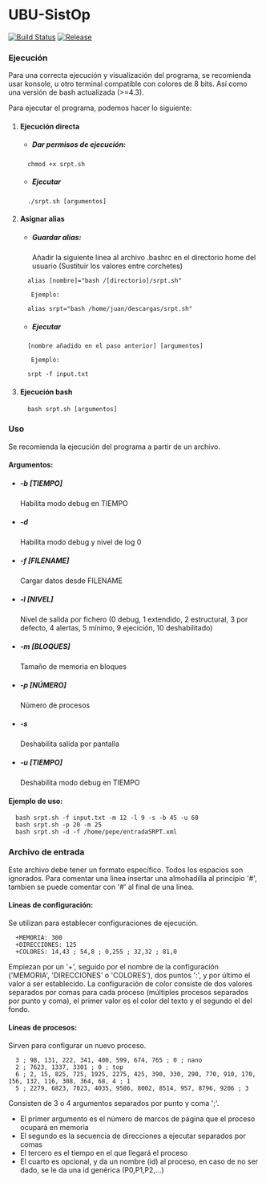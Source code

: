 # UBU-SistOp
[![Build Status](https://img.shields.io/badge/build-passing-brightgreen.svg)](srpt.sh)
[![Release](https://img.shields.io/badge/release-v1.4-blue.svg)](https://github.com/rorik/UBU-SistOp/releases/latest)

### Ejecución
Para una correcta ejecución y visualización del programa, se recomienda usar konsole, u otro terminal compatible con colores de 8 bits. Así como una versión de bash actualizada (>=4.3).

Para ejecutar el programa, podemos hacer lo siguiente:
1. #### Ejecución directa
    * ##### Dar permisos de ejecución:
    ```shell
      chmod +x srpt.sh 
    ```
    * ##### Ejecutar
    ```shell
      ./srpt.sh [argumentos]
    ```
2. #### Asignar alias
    * ##### Guardar alias:
    
        Añadir la siguiente linea al archivo .bashrc en el directorio home del usuario (Sustituir los valores entre corchetes)
    ```shell
      alias [nombre]="bash /[directorio]/srpt.sh"
    ```
          Ejemplo:
    ```shell
      alias srpt="bash /home/juan/descargas/srpt.sh"
    ```
    * ##### Ejecutar
    ```shell
      [nombre añadido en el paso anterior] [argumentos]
    ```
          Ejemplo:
    ```shell
      srpt -f input.txt
    ```
3. #### Ejecución bash
    ```shell
      bash srpt.sh [argumentos]
    ```


### Uso
Se recomienda la ejecución del programa a partir de un archivo.

#### Argumentos:
  * ##### -b  [TIEMPO]
    Habilita modo debug en TIEMPO
  * ##### -d
    Habilita modo debug y nivel de log 0
  * ##### -f  [FILENAME]
    Cargar datos desde FILENAME
  * ##### -l  [NIVEL]
  	Nivel de salida por fichero (0 debug, 1 extendido, 2 estructural, 3 por defecto, 4 alertas, 5 mínimo, 9 ejecición, 10 deshabilitado)
  * ##### -m	[BLOQUES]
    Tamaño de memoria en bloques
  * ##### -p	[NÚMERO]
    Número de procesos
  * ##### -s
    Deshabilita salida por pantalla
  * ##### -u [TIEMPO]
    Deshabilita modo debug en TIEMPO

#### Ejemplo de uso:
```shell
  bash srpt.sh -f input.txt -m 12 -l 9 -s -b 45 -u 60
  bash srpt.sh -p 20 -m 25
  bash srpt.sh -d -f /home/pepe/entradaSRPT.xml
```

### Archivo de entrada
Este archivo debe tener un formato específico. Todos los espacios son ignorados. Para comentar una linea insertar una almohadilla al principio '#', tambien se puede comentar con '#' al final de una linea.
#### Lineas de configuración:
Se utilizan para establecer configuraciones de ejecución.
```
  +MEMORIA: 300
  +DIRECCIONES: 125
  +COLORES: 14,43 ; 54,8 ; 0,255 ; 32,32 ; 81,0
```
Empiezan por un '+', seguido por el nombre de la configuración ('MEMORIA', 'DIRECCIONES' o 'COLORES'), dos puntos ':', y por último el valor a ser establecido.
La configuración de color consiste de dos valores separados por comas para cada proceso (múltiples procesos separados por punto y coma), el primer valor es el color del texto y el segundo el del fondo.
#### Lineas de procesos:
Sirven para configurar un nuevo proceso.
```
  3 ; 98, 131, 222, 341, 400, 599, 674, 765 ; 0 ; nano
  2 ; 7623, 1337, 3301 ; 0 ; top
  6 ; 2, 15, 825, 725, 1925, 2275, 425, 390, 330, 290, 770, 910, 170, 156, 132, 116, 308, 364, 68, 4 ; 1
  5 ; 2279, 6823, 7023, 4035, 9586, 8002, 8514, 957, 8796, 9206 ; 3
```
Consisten de 3 o 4 argumentos separados por punto y coma ';'.
* El primer argumento es el número de marcos de página que el proceso ocupará en memoria
* El segundo es la secuencia de direcciones a ejecutar separados por comas
* El tercero es el tiempo en el que llegará el proceso
* El cuarto es opcional, y da un nombre (id) al proceso, en caso de no ser dado, se le da una id genérica (P0,P1,P2,...)
